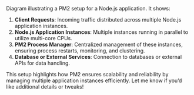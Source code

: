 Diagram illustrating a PM2 setup for a Node.js application. It shows:

1. **Client Requests**: Incoming traffic distributed across multiple Node.js application instances.
2. **Node.js Application Instances**: Multiple instances running in parallel to utilize multi-core CPUs.
3. **PM2 Process Manager**: Centralized management of these instances, ensuring process restarts, monitoring, and clustering.
4. **Database or External Services**: Connection to databases or external APIs for data handling.

This setup highlights how PM2 ensures scalability and reliability by managing multiple application instances efficiently. Let me know if you’d like additional details or tweaks!
